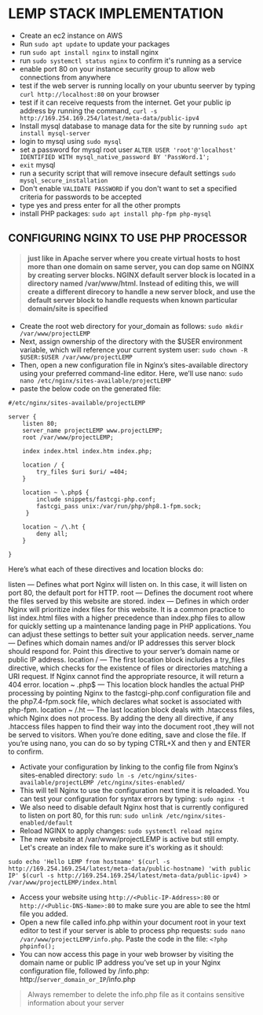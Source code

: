 # LEMP STACK IMPLEMENTATION


- Create an ec2 instance on AWS
- Run ```sudo apt update``` to update your packages
- run ```sudo apt install nginx``` to install nginx
- run ```sudo systemctl status nginx``` to confirm it's running as a service
- enable port 80 on your instance security group to allow web connections from anywhere
- test if the web server is running locally on your ubuntu seerver by typing ```curl http://localhost:80``` on your browser
- test if it can receive requests from the internet. Get your public ip address by running the command, ```curl -s http://169.254.169.254/latest/meta-data/public-ipv4```
- Install mysql database to manage data for the site by running ```sudo apt install mysql-server```
- login to mysql using ```sudo mysql```
- set a password for mysql root user ```ALTER USER 'root'@'localhost' IDENTIFIED WITH mysql_native_password BY 'PassWord.1';```
- ```exit``` mysql
- run a security script that will remove insecure default settings ```sudo mysql_secure_installation```
- Don't enable ```VALIDATE PASSWORD``` if you don't want to set a specified criteria for passwords to be accepted
- type yes and press enter for all the other prompts
- install PHP packages: ```sudo apt install php-fpm php-mysql```

## CONFIGURING NGINX TO USE PHP PROCESSOR
> #### just like in Apache server where you create virtual hosts to host more than one domain on same server, you can dop same on NGINX by creating server blocks. NGINX default server block is located in a directory named /var/www/html. Instead of editing this, we will create a different direcory to handle a new server block, and use the default server block to handle requests when known particular domain/site is specified
- Create the root web directory for your_domain as follows: ```sudo mkdir /var/www/projectLEMP```
- Next, assign ownership of the directory with the $USER environment variable, which will reference your current system user: ```sudo chown -R $USER:$USER /var/www/projectLEMP```
- Then, open a new configuration file in Nginx’s sites-available directory using your preferred command-line editor. Here, we’ll use nano: ```sudo nano /etc/nginx/sites-available/projectLEMP```
- paste the below code on the generated file: 

``` 
#/etc/nginx/sites-available/projectLEMP

server {
    listen 80;
    server_name projectLEMP www.projectLEMP;
    root /var/www/projectLEMP;

    index index.html index.htm index.php;

    location / {
        try_files $uri $uri/ =404;
    }

    location ~ \.php$ {
        include snippets/fastcgi-php.conf;
        fastcgi_pass unix:/var/run/php/php8.1-fpm.sock;
     }

    location ~ /\.ht {
        deny all;
    }

}
```

>
Here’s what each of these directives and location blocks do:

listen — Defines what port Nginx will listen on. In this case, it will listen on port 80, the default port for HTTP.
root — Defines the document root where the files served by this website are stored.
index — Defines in which order Nginx will prioritize index files for this website. It is a common practice to list index.html files with a higher precedence than index.php files to allow for quickly setting up a maintenance landing page in PHP applications. You can adjust these settings to better suit your application needs.
server_name — Defines which domain names and/or IP addresses this server block should respond for. Point this directive to your server’s domain name or public IP address.
location / — The first location block includes a try_files directive, which checks for the existence of files or directories matching a URI request. If Nginx cannot find the appropriate resource, it will return a 404 error.
location ~ \.php$ — This location block handles the actual PHP processing by pointing Nginx to the fastcgi-php.conf configuration file and the php7.4-fpm.sock file, which declares what socket is associated with php-fpm.
location ~ /\.ht — The last location block deals with .htaccess files, which Nginx does not process. By adding the deny all directive, if any .htaccess files happen to find their way into the document root ,they will not be served to visitors.
When you’re done editing, save and close the file. If you’re using nano, you can do so by typing CTRL+X and then y and ENTER to confirm.
>

- Activate your configuration by linking to the config file from Nginx’s sites-enabled directory: ```sudo ln -s /etc/nginx/sites-available/projectLEMP /etc/nginx/sites-enabled/```
- This will tell Nginx to use the configuration next time it is reloaded. You can test your configuration for syntax errors by typing: ```sudo nginx -t```
- We also need to disable default Nginx host that is currently configured to listen on port 80, for this run: ```sudo unlink /etc/nginx/sites-enabled/default```
- Reload NGINX to apply changes: ```sudo systemctl reload nginx```
- The new website at /var/www/projectLEMP  is active but still empty. Let's create an index file to make sure it's working as it should:
```
sudo echo 'Hello LEMP from hostname' $(curl -s http://169.254.169.254/latest/meta-data/public-hostname) 'with public IP' $(curl -s http://169.254.169.254/latest/meta-data/public-ipv4) > /var/www/projectLEMP/index.html
```
- Access your website using ```http://<Public-IP-Address>:80``` or ```http://<Public-DNS-Name>:80``` to make sure you are able to see the html file you added.
- Open a new file called info.php within your document root in your text editor to test if your server is able to process php requests: ```sudo nano /var/www/projectLEMP/info.php```. Paste the code in the file: ```<?php
phpinfo();```
- You can now access this page in your web browser by visiting the domain name or public IP address you’ve set up in your Nginx configuration file, followed by /info.php: http://`server_domain_or_IP`/info.php

> Always remember to delete the info.php file as it contains sensitive information about your server
